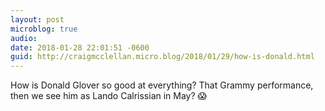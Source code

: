 ```yaml
---
layout: post
microblog: true
audio: 
date: 2018-01-28 22:01:51 -0600
guid: http://craigmcclellan.micro.blog/2018/01/29/how-is-donald.html
---
```

How is Donald Glover so good at everything? That Grammy performance, then we see him as Lando Calrissian in May? 😱
